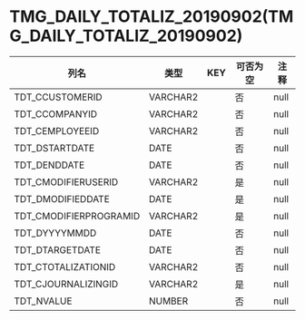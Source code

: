 # TMG_DAILY_TOTALIZ_20190902(TMG_DAILY_TOTALIZ_20190902)
| 列名   | 类型   | KEY  | 可否为空 | 注释   |
| ---- | ---- | ---- | ---- | ---- |
|TDT_CCUSTOMERID|VARCHAR2||否|null|
|TDT_CCOMPANYID|VARCHAR2||否|null|
|TDT_CEMPLOYEEID|VARCHAR2||否|null|
|TDT_DSTARTDATE|DATE||否|null|
|TDT_DENDDATE|DATE||否|null|
|TDT_CMODIFIERUSERID|VARCHAR2||是|null|
|TDT_DMODIFIEDDATE|DATE||是|null|
|TDT_CMODIFIERPROGRAMID|VARCHAR2||是|null|
|TDT_DYYYYMMDD|DATE||否|null|
|TDT_DTARGETDATE|DATE||否|null|
|TDT_CTOTALIZATIONID|VARCHAR2||否|null|
|TDT_CJOURNALIZINGID|VARCHAR2||是|null|
|TDT_NVALUE|NUMBER||否|null|
